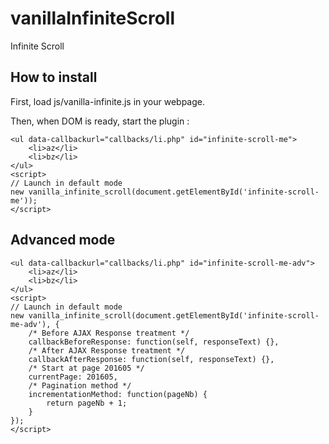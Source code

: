 # vanillaInfiniteScroll

Infinite Scroll

## How to install

First, load js/vanilla-infinite.js in your webpage.

Then, when DOM is ready, start the plugin :

```
<ul data-callbackurl="callbacks/li.php" id="infinite-scroll-me">
    <li>az</li>
    <li>bz</li>
</ul>
<script>
// Launch in default mode
new vanilla_infinite_scroll(document.getElementById('infinite-scroll-me'));
</script>
```

## Advanced mode
```
<ul data-callbackurl="callbacks/li.php" id="infinite-scroll-me-adv">
    <li>az</li>
    <li>bz</li>
</ul>
<script>
// Launch in default mode
new vanilla_infinite_scroll(document.getElementById('infinite-scroll-me-adv'), {
    /* Before AJAX Response treatment */
    callbackBeforeResponse: function(self, responseText) {},
    /* After AJAX Response treatment */
    callbackAfterResponse: function(self, responseText) {},
    /* Start at page 201605 */
    currentPage: 201605,
    /* Pagination method */
    incrementationMethod: function(pageNb) {
        return pageNb + 1;
    }
});
</script>
```
